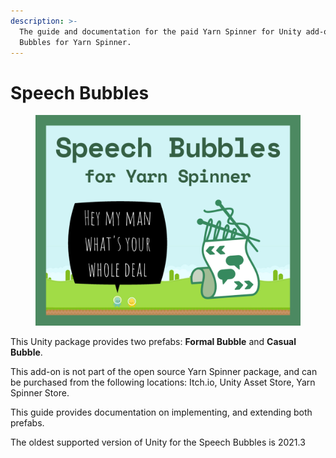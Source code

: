 ```yaml
---
description: >-
  The guide and documentation for the paid Yarn Spinner for Unity add-on, Speech
  Bubbles for Yarn Spinner.
---
```


# Speech Bubbles

<figure><img src="../../.gitbook/assets/Speech Bubbles - Itch Cover.png" alt=""><figcaption></figcaption></figure>

This Unity package provides two prefabs: **Formal Bubble** and **Casual Bubble**.&#x20;

This add-on is not part of the open source Yarn Spinner package, and can be purchased from the following locations: Itch.io, Unity Asset Store, Yarn Spinner Store.

This guide provides documentation on implementing, and extending both prefabs.

The oldest supported version of Unity for the Speech Bubbles is 2021.3

